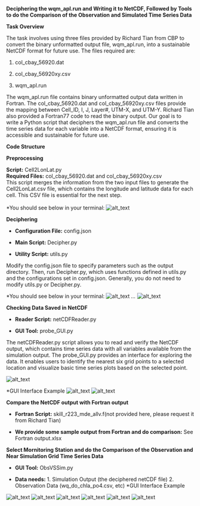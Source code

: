 **Deciphering the wqm_apl.run and Writing it to NetCDF, Followed by Tools to do the Comparison of the Observation and Simulated Time Series Data**

**Task Overview**

The task involves using three files provided by Richard Tian from CBP to
convert the binary unformatted output file, wqm_apl.run, into a
sustainable NetCDF format for future use. The files required are:

1.  col_cbay_56920.dat

2.  col_cbay_56920xy.csv

3.  wqm_apl.run

The wqm_apl.run file contains binary unformatted output data written in
Fortran. The col_cbay_56920.dat and col_cbay_56920xy.csv files provide
the mapping between Cell_ID, I, J, Layer#, UTM-X, and UTM-Y. Richard
Tian also provided a Fortran77 code to read the binary output. Our goal
is to write a Python script that deciphers the wqm_apl.run file and
converts the time series data for each variable into a NetCDF format,
ensuring it is accessible and sustainable for future use.

**Code Structure**

**Preprocessing**

**Script:** Cell2LonLat.py\
**Required Files:** col_cbay_56920.dat and col_cbay_56920xy.csv\
This script merges the information from the two input files to generate
the Cell2LonLat.csv file, which contains the longitude and latitude data
for each cell. This CSV file is essential for the next step.\
\
*You should see below in your terminal:
![alt_text](Images/Picture1.png)



**Deciphering**

-   **Configuration File:** config.json

-   **Main Script:** Decipher.py

-   **Utility Script:** utils.py

Modify the config.json file to specify parameters such as the output
directory. Then, run Decipher.py, which uses functions defined in
utils.py and the configurations set in config.json. Generally, you do
not need to modify utils.py or Decipher.py.

*You should see below in your terminal:
![alt_text](Images/Picture2.png)
*...*
![alt_text](Images/Picture3.png)



**Checking Data Saved in NetCDF**

-   **Reader Script:** netCDFReader.py

-   **GUI Tool:** probe_GUI.py

The netCDFReader.py script allows you to read and verify the NetCDF
output, which contains time series data with all variables available from the simulation output. The
probe_GUI.py provides an interface for exploring the data. It enables
users to identify the nearest six grid points to a selected location and
visualize basic time series plots based on the selected point.

![alt_text](Images/Picture4.png)

*GUI Interface Example
![alt_text](Images/Picture5.png)
![alt_text](Images/Picture6.png)


**Compare the NetCDF output with Fortran output**

-   **Fortran Script:** skill_r223_mde_allv.f(not provided here, please request it from Richard Tian)

-   **We provide some sample output from Fortran and do comparison:** See Fortran output.xlsx



**Select Mornitoring Station and do the Comparison of the Observation and Near Simulation Grid Time Series Data**

-   **GUI Tool:** ObsVSSim.py

-   **Data needs:** 1. Simulation Output (the deciphered netCDF file)
                    2. Observation Data (wq_do_chla_po4.csv, etc)
*GUI Interface Example

![alt_text](Images/Picture7.png)
![alt_text](Images/Picture8.png)
![alt_text](Images/Picture9.png)
![alt_text](Images/Picture10.png)
![alt_text](Images/Picture11.png)
![alt_text](Images/Picture12.png)



